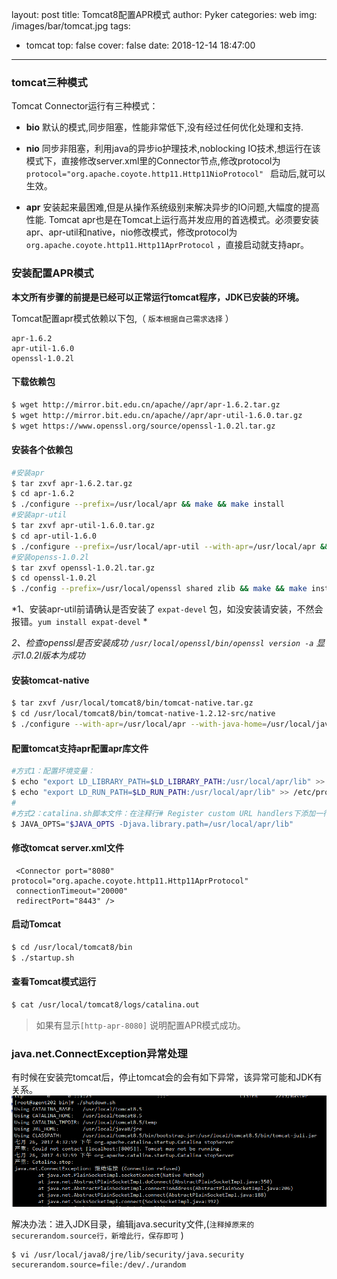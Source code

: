 layout: post
title: Tomcat8配置APR模式
author: Pyker
categories: web
img: /images/bar/tomcat.jpg
tags:
  - tomcat
top: false
cover: false
date: 2018-12-14 18:47:00
---
### tomcat三种模式
Tomcat Connector运行有三种模式：
* __bio__
默认的模式,同步阻塞，性能非常低下,没有经过任何优化处理和支持.

* __nio__ 
同步非阻塞，利用java的异步io护理技术,noblocking IO技术,想运行在该模式下，直接修改server.xml里的Connector节点,修改protocol为```protocol="org.apache.coyote.http11.Http11NioProtocol" ``` 启动后,就可以生效。

* __apr__
安装起来最困难,但是从操作系统级别来解决异步的IO问题,大幅度的提高性能. Tomcat apr也是在Tomcat上运行高并发应用的首选模式。必须要安装apr、apr-util和native，nio修改模式，修改protocol为 `org.apache.coyote.http11.Http11AprProtocol` ，直接启动就支持apr。

### 安装配置APR模式

**本文所有步骤的前提是已经可以正常运行tomcat程序，JDK已安装的环境。**

Tomcat配置apr模式依赖以下包,（ `版本根据自己需求选择` ）
```
apr-1.6.2
apr-util-1.6.0
openssl-1.0.2l
```
#### 下载依赖包
```bash
$ wget http://mirror.bit.edu.cn/apache//apr/apr-1.6.2.tar.gz
$ wget http://mirror.bit.edu.cn/apache//apr/apr-util-1.6.0.tar.gz
$ wget https://www.openssl.org/source/openssl-1.0.2l.tar.gz
```
#### 安装各个依赖包
```bash
#安装apr
$ tar zxvf apr-1.6.2.tar.gz
$ cd apr-1.6.2
$ ./configure --prefix=/usr/local/apr && make && make install
#安装apr-util
$ tar zxvf apr-util-1.6.0.tar.gz
$ cd apr-util-1.6.0
$ ./configure --prefix=/usr/local/apr-util --with-apr=/usr/local/apr && make && make install
#安装openss-1.0.2l
$ tar zxvf openssl-1.0.2l.tar.gz
$ cd openssl-1.0.2l
$ ./config --prefix=/usr/local/openssl shared zlib && make && make install
```

*1、安装apr-util前请确认是否安装了 `expat-devel` 包，如没安装请安装，不然会报错。`yum install expat-devel` *

*2、检查openssl是否安装成功 `/usr/local/openssl/bin/openssl version -a`  显示1.0.2l版本为成功*

#### 安装tomcat-native
```bash
$ tar zxvf /usr/local/tomcat8/bin/tomcat-native.tar.gz
$ cd /usr/local/tomcat8/bin/tomcat-native-1.2.12-src/native
$ ./configure --with-apr=/usr/local/apr --with-java-home=/usr/local/java8/ --with-ssl=/usr/local/openssl/ && make && make install
```
#### 配置tomcat支持apr配置apr库文件
```bash
#方式1：配置坏境变量：
$ echo "export LD_LIBRARY_PATH=$LD_LIBRARY_PATH:/usr/local/apr/lib" >> /etc/profile
$ echo "export LD_RUN_PATH=$LD_RUN_PATH:/usr/local/apr/lib" >> /etc/profile && source /etc/profile
#
#方式2：catalina.sh脚本文件：在注释行# Register custom URL handlers下添加一行 
$ JAVA_OPTS="$JAVA_OPTS -Djava.library.path=/usr/local/apr/lib"
```
#### 修改tomcat server.xml文件

	 <Connector port="8080" protocol="org.apache.coyote.http11.Http11AprProtocol"
	 connectionTimeout="20000"
	 redirectPort="8443" />

#### 启动Tomcat
```bash
$ cd /usr/local/tomcat8/bin
$ ./startup.sh
```
#### 查看Tomcat模式运行
```bash
$ cat /usr/local/tomcat8/logs/catalina.out
```
>如果有显示`[http-apr-8080]` 说明配置APR模式成功。

### java.net.ConnectException异常处理
有时候在安装完tomcat后，停止tomcat会的会有如下异常，该异常可能和JDK有关系。
![](/images/pic/tomcat1.png)

解决办法：进入JDK目录，编辑java.security文件,(`注释掉原来的securerandom.source行，新增此行，保存即可` )
```bash
$ vi /usr/local/java8/jre/lib/security/java.security
securerandom.source=file:/dev/./urandom
```